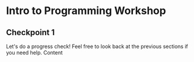 # Intro to Programming Workshop

## Checkpoint 1

Let's do a progress check! Feel free to look back at the previous sections if you need help.
Content
